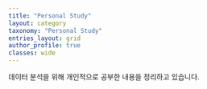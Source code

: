 ```yaml
---
title: "Personal Study"
layout: category
taxonomy: "Personal Study"
entries_layout: grid
author_profile: true
classes: wide
---
```


데이터 분석을 위해 개인적으로 공부한 내용을 정리하고 있습니다.